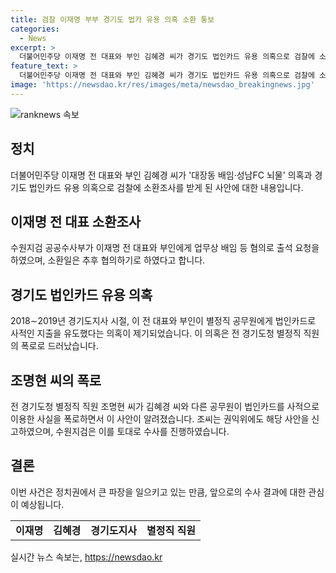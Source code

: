 ```yaml
---
title: 검찰 이재명 부부 경기도 법카 유용 의혹 소환 통보
categories:
  - News
excerpt: >
  더불어민주당 이재명 전 대표와 부인 김혜경 씨가 경기도 법인카드 유용 의혹으로 검찰에 소환조사 받을 것으로 확인됐다. 2018∼2019년 경기도지사였던 이 전 대표와 배우자가 도청 별정직 공무원에게 사적으로 음식값 등을 결제하도록 한 것으로, 해당 의혹은 전 경기도청 별정직 직원의 폭로로 드러났다. 전 별정직 5급 직원은 공직선거법 위반 혐의로 징역 10월에 집행유예 2년을 선고받았으며, 검찰은 이와 관련한 수사를 진행 중이다.
feature_text: >
  더불어민주당 이재명 전 대표와 부인 김혜경 씨가 경기도 법인카드 유용 의혹으로 검찰에 소환조사 받을 것으로 확인됐다. 2018∼2019년 경기도지사였던 이 전 대표와 배우자가 도청 별정직 공무원에게 사적으로 음식값 등을 결제하도록 한 것으로, 해당 의혹은 전 경기도청 별정직 직원의 폭로로 드러났다. 전 별정직 5급 직원은 공직선거법 위반 혐의로 징역 10월에 집행유예 2년을 선고받았으며, 검찰은 이와 관련한 수사를 진행 중이다.
image: 'https://newsdao.kr/res/images/meta/newsdao_breakingnews.jpg'
---
```


<p><img src="https://newsdao.kr/res/images/meta/newsdao_breakingnews.jpg" alt="ranknews 속보" /></p>

<h2 data-ke-size="size26">정치</h2>

<p data-ke-size="size16">더불어민주당 이재명 전 대표와 부인 김혜경 씨가 '대장동 배임·성남FC 뇌물' 의혹과 경기도 법인카드 유용 의혹으로 검찰에 소환조사를 받게 된 사안에 대한 내용입니다.</p>

<h2 data-ke-size="size24">이재명 전 대표 소환조사</h2>

<p data-ke-size="size16">수원지검 공공수사부가 이재명 전 대표와 부인에게 업무상 배임 등 혐의로 출석 요청을 하였으며, 소환일은 추후 협의하기로 하였다고 합니다.</p>

<h2 data-ke-size="size24">경기도 법인카드 유용 의혹</h2>

<p data-ke-size="size16">2018∼2019년 경기도지사 시절, 이 전 대표와 부인이 별정직 공무원에게 법인카드로 사적인 지출을 유도했다는 의혹이 제기되었습니다. 이 의혹은 전 경기도청 별정직 직원의 폭로로 드러났습니다.</p>

<h2 data-ke-size="size24">조명현 씨의 폭로</h2>

<p data-ke-size="size16">전 경기도청 별정직 직원 조명현 씨가 김혜경 씨와 다른 공무원이 법인카드를 사적으로 이용한 사실을 폭로하면서 이 사안이 알려졌습니다. 조씨는 권익위에도 해당 사안을 신고하였으며, 수원지검은 이를 토대로 수사를 진행하였습니다.</p>

<h2 data-ke-size="size24">결론</h2>

<p data-ke-size="size16">이번 사건은 정치권에서 큰 파장을 일으키고 있는 만큼, 앞으로의 수사 결과에 대한 관심이 예상됩니다.</p>

<table>
    <tr>
        <td style="text-align: center; height: 17px;"><b>이재명</b></td>
        <td style="text-align: center; height: 17px;"><b>김혜경</b></td>
        <td style="text-align: center; height: 17px;"><b>경기도지사</b></td>
        <td style="text-align: center; height: 17px;"><b>별정직 직원</b></td>
    </tr>
</table>
실시간 뉴스 속보는, <a href="https://newsdao.kr" rel="dofollow">https://newsdao.kr</a>


